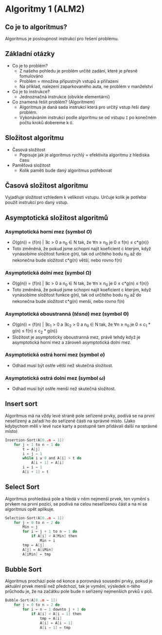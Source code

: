 # Algoritmy 1 (ALM2)
## Co je to algoritmus?
Algoritmus je posloupnost instrukcí pro řešení problému.<bf>
## Základní otázky
- Co je to problém?
  - Z našeho pohledu je problém určité zadání, které je přesně fomulováno
  - Problém = množina přípustnýh vstupů a přiřazení
  - Na příklad, nalezení zaparkovaného auta, ne problém v manželství
- Co je to instrukce?
  - Jednoznačná instrukce (obvikle elementární)
- Co znamená řešit problém? (Algoritmem)
  - Algoritmus je daná sada instrukcí která pro určitý vstup řeší daný problém.
  - Vykonáváním instrukcí podle algoritmu se od vstupu `I` po konečném počtu kroků dobereme k `O`.

## Složitost algoritmu
- Časová složitost
  - Popisuje jak je algoritmus rychlý = efektivita algoritmu z hlediska času
- Paměťová složitost
  - Kolik paměti bude daný algoritmus potřebovat
  
## Časová složitost algoritmu
Vyjadřuje složitost vzhledem k velikosti vstupu.
Určuje kolik je potřeba použít instrukcí pro daný vstup.

## Asymptotická složitost algoritmů

### Asymptotická horní mez (symbol *O*)
- *O*(g(n)) = {f(n) | ∃c > 0 a n<sub>0</sub> ∈ N tak, že ∀n ≥ n<sub>0</sub> je 0 ≤ f(n) ≤ c*g(n)}
- Toto změněná, že pokud jsme schopni najít koeficient c kterým, když vynásobíme složitost funkce g(n), tak od určitého bodu n<sub>0</sub> až do nekonečna bude složitost c*g(n) větší, nebo rovno f(n)

### Asymptotická dolní mez (symbol Ω)
- *O*(g(n)) = {f(n) | ∃c > 0 a n<sub>0</sub> ∈ N tak, že ∀n ≥ n<sub>0</sub> je 0 ≤ c*g(n) ≤ f(n)}
- Toto změněná, že pokud jsme schopni najít koeficient c kterým, když vynásobíme složitost funkce g(n), tak od určitého bodu n<sub>0</sub> až do nekonečna bude složitost c*g(n) menší, nebo rovno f(n)

### Asymptotická oboustranná (*těsná*) mez (symbol Θ)
- *O*(g(n)) = {f(n) | ∃c<sub>1</sub> > 0 a ∃c<sub>2</sub> > 0 a n<sub>0</sub> ∈ N tak, že ∀n ≥ n<sub>0</sub> je 0 ≤ c<sub>1</sub> * g(n) ≤ f(n) ≤ c<sub>2</sub> * g(n)}
- Složitost je asymptoticky oboustranná mez, právě tehdy když je asymptotická horní mez a zároveň asymptotická dolní mez.

### Asymptotická ostrá horní mez (symbol *o*)
- Odhad musí být ostře větší než skutečná složitost.

### Asymptotická ostrá dolní mez (symbol *ω*)
- Odhad musí být ostře menší než skutečná složitost.

## Insert sort
Algoritmus má na vždy levé straně pole seřízené prvky, podívá se na první neseřízený a zařadí ho do seřízené části na správné místo. (Jako kdybychom měli v levé ruce karty a postupně tam přidávali další na správné místo)
``` c
Insertion-Sort(A[0..n − 1])
    for j ← 1 to n − 1 do
        t ← A[j]
        i ← j − 1
        while i ≥ 0 and A[i] > t do
            A[i + 1] ← A[i]
        i ← i − 1
        A[i + 1] ← t
```

## Select Sort
Algoritmus prohledává pole a hledá v něm nejmenší prvek, ten vymění s prvkem na první pozici, se podívá na celou neseřízenou část a na ní se algoritmus opět aplikuje.
``` c
Selection-Sort(A[0..n − 1])
    for j ← 0 to n − 2 do
        Min ← j
        for i ← j + 1 to n − 1 do
            if A[i] < A[Min] then
                Min ← i
        tmp ← A[j]
        A[j] ← A[iMin]
        A[iMin] ← tmp
```

## Bubble Sort
Algoritmus prochází pole od konce a porovnává sousední prvky, pokud je aktuální prvek menší než předchozí, tak je vymění, výsledek n-tého průchodu je, že na začátku pole bude n seřízený nejmenších prvků v poli.
``` c
Bubble-Sort(A[0..n − 1])
    for j ← 0 to n − 2 do
        for i ← n − 1 downto j + 1 do
            if A[i] < A[i − 1] then
                tmp ← A[i]
                A[i] ← A[i − 1]
                A[i − 1] ← tmp
``` 
